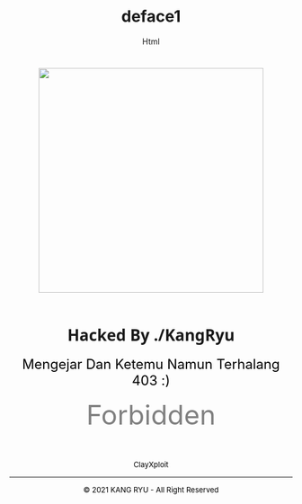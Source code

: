 # deface1
Html

<!DOCTYPE html>
<html lang="en">
<head>
<meta charset="UTF-8"/>
<meta name="description" content="Mengejar Dan Ketemu Namun Terhalang 403 :)"/>
<title>Hacked By KANG RYU</title>
<link rel="icon" href="https://nathanprinsley-files.prinsh.com/data-1/images/NathanPrinsley-animasi-bergerak-hujan.gif"/>
<style>
body {
    text-align: center;
}
</style>
</head>
<body>
<center>
<img style="margin-top:5%;" src="https://nathanprinsley-files.prinsh.com/data-1/images/NathanPrinsley-animasi-bergerak-hujan.gif" width="400">
<br/><br/>
<h1 style="font-family:system-ui">Hacked By ./KangRyu</h1>
<font size="5" color="black">Mengejar Dan Ketemu Namun Terhalang 403 :)</font>
<br/><br/>
<font size="20" color="gray">Forbidden</font>
<br/><br/><br/><br/>
<font size="2" color="black">ClayXploit</font>
<hr/>
<font size="2" color="black">&copy; 2021 KANG RYU - All Right Reserved</font>
</center>
</body>
</html>
